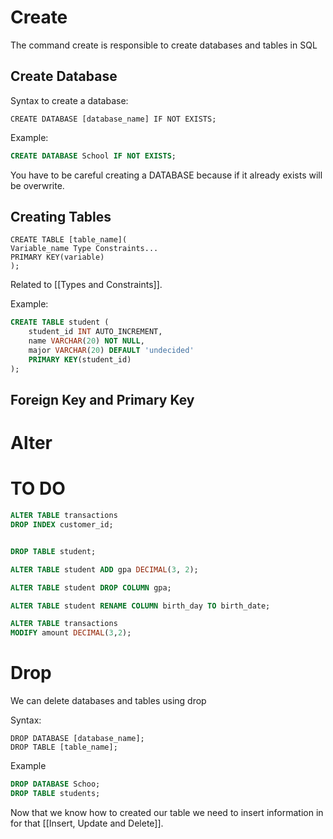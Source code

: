 # Create

The command create is responsible to create databases and tables in SQL

## Create Database

Syntax to create a database:

```
CREATE DATABASE [database_name] IF NOT EXISTS;
```

Example:

```SQL
CREATE DATABASE School IF NOT EXISTS;
```

You have to be careful creating a DATABASE because if it already exists will be overwrite.

## Creating Tables

```
CREATE TABLE [table_name](
Variable_name Type Constraints...
PRIMARY KEY(variable)
);
```

Related to [[Types and Constraints]].

Example:

```SQL
CREATE TABLE student (
	student_id INT AUTO_INCREMENT,
    name VARCHAR(20) NOT NULL,
    major VARCHAR(20) DEFAULT 'undecided'
    PRIMARY KEY(student_id)
);
```

## Foreign Key and Primary Key


# Alter

# TO DO


```SQL
ALTER TABLE transactions
DROP INDEX customer_id;
```

```SQL

DROP TABLE student;

ALTER TABLE student ADD gpa DECIMAL(3, 2);

ALTER TABLE student DROP COLUMN gpa;

ALTER TABLE student RENAME COLUMN birth_day TO birth_date; 

ALTER TABLE transactions
MODIFY amount DECIMAL(3,2);
```

# Drop

We can delete databases and tables using drop

Syntax:

```
DROP DATABASE [database_name];
DROP TABLE [table_name];
```

Example

```SQL
DROP DATABASE Schoo; 
DROP TABLE students;
```


Now that we know how to created our table we need to insert information in for that  [[Insert, Update and Delete]].
